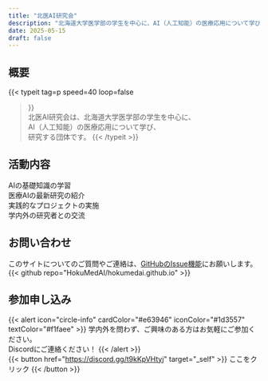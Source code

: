 ```yaml
---
title: "北医AI研究会"
description: "北海道大学医学部の学生を中心に、AI（人工知能）の医療応用について学び、研究する団体です。"
date: 2025-05-15
draft: false
---
```


## 概要
{{< typeit 
  tag=p
  speed=40
  loop=false
  >}}   
北医AI研究会は、北海道大学医学部の学生を中心に、  
AI（人工知能）の医療応用について学び、  
研究する団体です。
{{< /typeit >}}

## 活動内容
AIの基礎知識の学習  
医療AIの最新研究の紹介  
実践的なプロジェクトの実施  
学内外の研究者との交流  

## お問い合わせ
このサイトについてのご質問やご連絡は、[GitHubのIssue機能](https://github.com/HokuMedAI/hokumedai.github.io/issues)にお願いします。
{{< github repo="HokuMedAI/hokumedai.github.io" >}}

## 参加申し込み
{{< alert icon="circle-info" cardColor="#e63946" iconColor="#1d3557" textColor="#f1faee" >}}
学内外を問わず、ご興味のある方はお気軽にご参加ください。  
Discordにご連絡ください！
{{< /alert >}}  
{{< button href="https://discord.gg/t9kKpVHtyj" target="_self" >}}
ここをクリック
{{< /button >}}